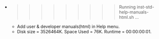 * >>>>>>>>> Running inst-std-help-manuals-html.sh ...
  * Add user & developer manuals(html) in Help menu.
  * Disk size = 3526464K. Space Used = 76K. Runtime = 00:00:00:01.
